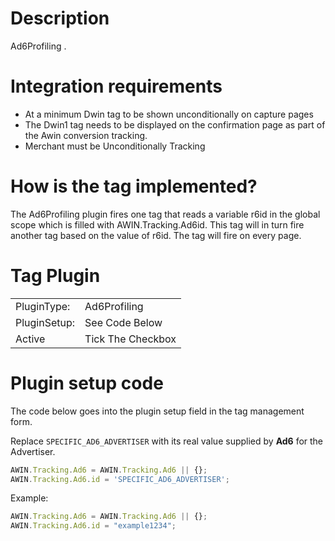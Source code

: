 
# Description

Ad6Profiling .

# Integration requirements

- At a minimum Dwin tag to be shown unconditionally on capture pages
- The Dwin1 tag needs to be displayed on the confirmation page as part
  of the Awin conversion tracking.
- Merchant must be Unconditionally Tracking

# How is the tag implemented?

The Ad6Profiling plugin fires one tag that reads a variable r6id in the
global scope which is filled with AWIN.Tracking.Ad6id. This tag will in
turn fire another tag based on the value of r6id. The tag will fire on
every page.

# Tag Plugin

|              |                   |
|--------------|-------------------|
| PluginType:  | Ad6Profiling      |
| PluginSetup: | See Code Below    |
| Active       | Tick The Checkbox |

# Plugin setup code

The code below goes into the plugin setup field in the tag management
form.

Replace `SPECIFIC_AD6_ADVERTISER` with its real value supplied by
**Ad6** for the Advertiser.


``` javascript
AWIN.Tracking.Ad6 = AWIN.Tracking.Ad6 || {};
AWIN.Tracking.Ad6.id = 'SPECIFIC_AD6_ADVERTISER';
```



Example:


``` javascript
AWIN.Tracking.Ad6 = AWIN.Tracking.Ad6 || {};
AWIN.Tracking.Ad6.id = "example1234";
```

